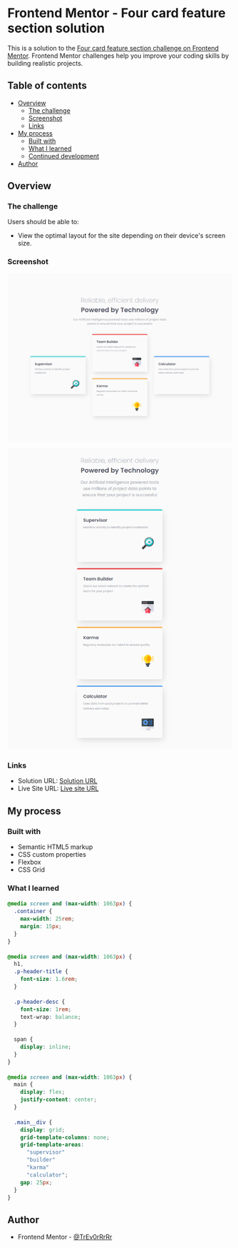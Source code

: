 # Frontend Mentor - Four card feature section solution

This is a solution to the [Four card feature section challenge on Frontend Mentor](https://www.frontendmentor.io/challenges/four-card-feature-section-weK1eFYK). Frontend Mentor challenges help you improve your coding skills by building realistic projects.

## Table of contents

- [Overview](#overview)
  - [The challenge](#the-challenge)
  - [Screenshot](#screenshot)
  - [Links](#links)
- [My process](#my-process)
  - [Built with](#built-with)
  - [What I learned](#what-i-learned)
  - [Continued development](#continued-development)
- [Author](#author)

## Overview

### The challenge

Users should be able to:

- View the optimal layout for the site depending on their device's screen size.

### Screenshot

![](./screen-desk.png)

![](./screen-mobile.png)

### Links

- Solution URL: [Solution URL](https://github.com/TrEv0rRrRr/Four-card-feature-section)
- Live Site URL: [Live site URL](https://trev0rrrrr.github.io/Four-card-feature-section/)

## My process

### Built with

- Semantic HTML5 markup
- CSS custom properties
- Flexbox
- CSS Grid

### What I learned

```css
@media screen and (max-width: 1063px) {
  .container {
    max-width: 25rem;
    margin: 15px;
  }
}

@media screen and (max-width: 1063px) {
  h1,
  .p-header-title {
    font-size: 1.6rem;
  }

  .p-header-desc {
    font-size: 1rem;
    text-wrap: balance;
  }

  span {
    display: inline;
  }
}

@media screen and (max-width: 1063px) {
  main {
    display: flex;
    justify-content: center;
  }

  .main__div {
    display: grid;
    grid-template-columns: none;
    grid-template-areas:
      "supervisor"
      "builder"
      "karma"
      "calculator";
    gap: 25px;
  }
}
```

## Author

- Frontend Mentor - [@TrEv0rRrRr](https://www.frontendmentor.io/profile/TrEv0rRrRr)
